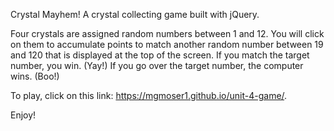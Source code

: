 Crystal Mayhem!
A crystal collecting game built with jQuery.

Four crystals are assigned random numbers between 1 and 12. You will click on them to accumulate points to match another random number between 19 and 120 that is displayed at the top of the screen. If you match the target number, you win. (Yay!) If you go over the target number, the computer wins. (Boo!)

To play, click on this link: https://mgmoser1.github.io/unit-4-game/.

Enjoy!
